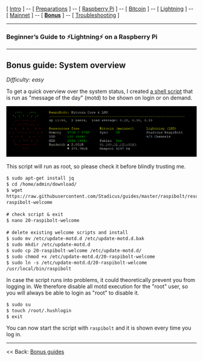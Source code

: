 [ [Intro](README.md) ] -- [ [Preparations](raspibolt_10_preparations.md) ] -- [ [Raspberry Pi](raspibolt_20_pi.md) ] -- [ [Bitcoin](raspibolt_30_bitcoin.md) ] -- [ [Lightning](raspibolt_40_lnd.md) ] -- [ [Mainnet](raspibolt_50_mainnet.md) ] -- [ [**Bonus**](raspibolt_60_bonus.md) ] -- [ [Troubleshooting](raspibolt_70_troubleshooting.md) ]

------

### Beginner’s Guide to ️⚡Lightning️⚡ on a Raspberry Pi

------

## Bonus guide: System overview

*Difficulty: easy*

To get a quick overview over the system status, I created [a shell script](https://github.com/Stadicus/guides/blob/master/raspibolt/resources/20-raspibolt-welcome) that is run as "message of the day" (motd) to be shown on login or on demand.  

![MotD system overview](images/60_status_overview.png)

This script will run as root, so please check it before blindly trusting me.

```
$ sudo apt-get install jq
$ cd /home/admin/download/
$ wget https://raw.githubusercontent.com/Stadicus/guides/master/raspibolt/resources/20-raspibolt-welcome
  
# check script & exit
$ nano 20-raspibolt-welcome

# delete existing welcome scripts and install
$ sudo mv /etc/update-motd.d /etc/update-motd.d.bak
$ sudo mkdir /etc/update-motd.d
$ sudo cp 20-raspibolt-welcome /etc/update-motd.d/
$ sudo chmod +x /etc/update-motd.d/20-raspibolt-welcome
$ sudo ln -s /etc/update-motd.d/20-raspibolt-welcome /usr/local/bin/raspibolt
```

In case the script runs into problems, it could theoretically prevent you from logging in. We therefore disable all motd execution for the "root" user, so you will always be able to login as "root" to disable it.

```
$ sudo su 
$ touch /root/.hushlogin
$ exit
```

You can now start the script with `raspibolt` and it is shown every time you log in.

------

<< Back: [Bonus guides](raspibolt_60_bonus.md) 
